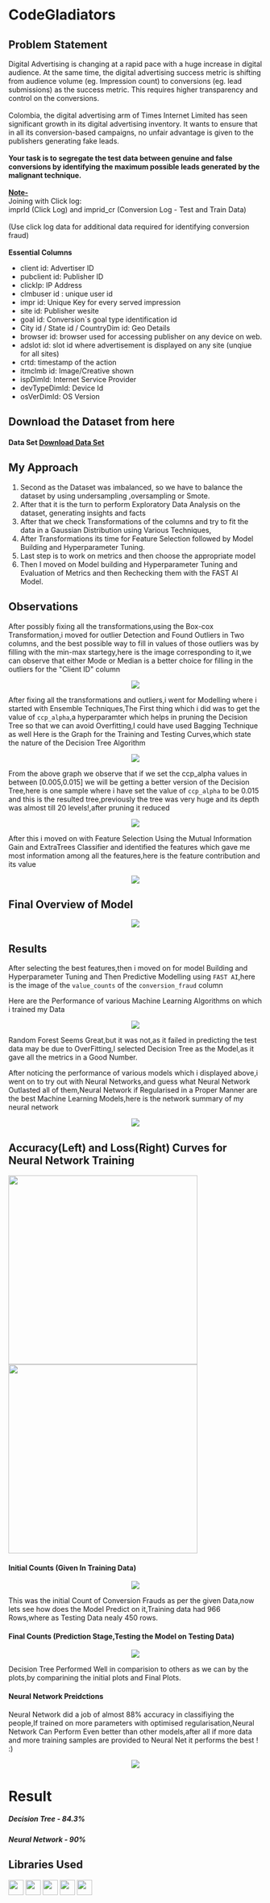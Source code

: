 # CodeGladiators
 
## Problem Statement

<div class="content-block-extra">
    <p></p>
    <div>Digital Advertising is changing at a rapid pace with a huge increase in digital audience. At the same time, the digital advertising success metric is shifting from audience volume (eg. Impression count) to conversions (eg. lead submissions) as the
        success metric. This requires higher transparency and control on the conversions.</div>
    <div><br></div>
    <div>Colombia, the digital advertising arm of Times Internet Limited has seen significant growth in its digital advertising inventory. It wants to ensure that in all its conversion-based campaigns, no unfair advantage is given to the publishers generating
        fake leads. </div>
    <div><br></div>
    <div><b>Your task is to segregate the test data between genuine and false conversions by identifying the maximum possible 
            leads generated by the malignant technique.</b></div>
    <div><br></div>
    <div><b><u>Note- </u></b></div>
    <div>Joining with Click log: </div>
    <div>
        <div>imprId (Click Log) and imprid_cr (Conversion Log - Test and Train Data)</div>
        <div><br></div>
        <div>
            (Use click log data for additional data required for identifying conversion fraud)</div>
        <div><br></div>
        <div><b>Essential Columns</b>
            </div>
                <div>
                    <ul>
                        <li>client id: Advertiser ID</li>
                        <li>pubclient id: Publisher ID</li>
                        <li>clickIp: IP Address</li>
                        <li>clmbuser id : unique user id</li>
                        <li>
                            impr id: Unique Key for every served impression</li>
                        <li>site id: Publisher wesite</li>
                        <li>goal id: Conversion`s goal type identification id</li>
                        <li>
                            City id / State id / CountryDim id: Geo Details</li>
                        <li>browser id: browser used for accessing publisher on any device on web.</li>
                        <li>adslot id: slot id where advertisement is displayed on any site (unqiue for all sites)</li>
                        <li>crtd: timestamp of the action</li>
                        <li>itmclmb id: Image/Creative shown</li>
                        <li>
                            ispDimId: Internet Service Provider</li>
                        <li>devTypeDimId: Device Id</li>
                        <li>osVerDimId: OS Version</li>
                    </ul>
                </div>
        </div>
    </div>
</div>

## Download the Dataset from here
<h4>Data Set <a href="https://www.techgig.com/files/DataScienceFullData/326708/AllDataSet.zip" class="action-lnk">Download Data Set</a></h4>

## My Approach 

<ol>
  <liFirst Approach was to join all the necessary columns and form a single csv file which contains all the data in one file.</li>

  <li>Second as the Dataset was imbalanced, so we have to balance the dataset by using undersampling ,oversampling or Smote.</li>


  <li>After that it is the turn to perform Exploratory Data Analysis on the dataset, generating insights and facts</li>


  <li>After that we check Transformations of the columns and try to fit the data in a Gaussian Distribution using Various Techniques,</li>


  <li>After Transformations its time for Feature Selection followed by Model Building and Hyperparameter Tuning.</li>

  <li>Last step is to work on metrics and then choose the appropriate model</li>
  
  <li>Then I moved on Model building and Hyperparameter Tuning and Evaluation of Metrics and then Rechecking them with the FAST AI Model.</li>

</ol>

## Observations


After possibly fixing all the transformations,using the Box-cox Transformation,i moved for outlier Detection and Found Outliers in Two columns,
and the best possible way to fill in values of those outliers was by filling with the min-max startegy,here is the image corresponding to it,we can observe that
either Mode or Median is a better choice for filling in the outliers for the "Client ID" column

<p align = "center">
   <img src="https://github.com/mv1249/CodeGladiators/blob/main/images/5.PNG">
</p>

After fixing all the transformations and outliers,i went for Modelling where i started with Ensemble Techniques,The First thing which i did was to get the value of 
`ccp_alpha`,a hyperparamter which helps in pruning the Decision Tree so that we can avoid Overfitting,I could have used Bagging Technique as well
Here is the Graph for the Training and Testing Curves,which state the nature of the Decision Tree Algorithm

<p align = "center">
   <img src="https://github.com/mv1249/CodeGladiators/blob/main/images/2.PNG">
</p>

From the above graph we observe that if we set the ccp_alpha values in between [0.005,0.015] we will be getting a better version of the Decision Tree,here is one sample where
i have set the value of `ccp_alpha` to be 0.015 and this is the resulted tree,previously the tree was very huge and its depth was almost till 20 levels!,after pruning it reduced

<p align = "center">
   <img src="https://github.com/mv1249/CodeGladiators/blob/main/images/3.PNG">
</p>

After this i moved on with Feature Selection Using the Mutual Information Gain and ExtraTrees Classifier and identified the features which gave me most information among
all the features,here is the feature contribution and its value

<p align = "center">
   <img src="https://github.com/mv1249/CodeGladiators/blob/main/images/4.PNG">
</p>
 
## Final Overview of Model
 
 <p align = "center">
   <img src="https://github.com/mv1249/CodeGladiators/blob/main/images/6.PNG">
</p>
 

 
## Results 

After selecting the best features,then i moved on for model Building and Hyperparameter Tuning and Then Predictive Modelling using `FAST AI`,here is the image of the 
`value_counts` of the `conversion_fraud` column
 
Here are the Performance of various Machine Learning Algorithms on which i trained my Data
 <p align = "center">
   <img src="https://github.com/mv1249/CodeGladiators/blob/main/images/9.PNG">
</p>
 Random Forest Seems Great,but it was not,as it failed in predicting the test data may be due to OverFitting,I selected Decision Tree as the Model,as it gave 
 all the metrics in a Good Number.
 
  After noticing the performance of various models which i displayed above,i went on to try out with Neural Networks,and guess what Neural Network 
 Outlasted all of them,Neural Network if Regularised in a Proper Manner are the best Machine Learning Models,here is the network summary of my neural network
 
 <p align = "center">
   <img src="https://github.com/mv1249/CodeGladiators/blob/main/images/12.PNG" >
</p>
 
 ## Accuracy(Left) and Loss(Right) Curves for Neural Network Training
 
  <p float="left">
    <img src="https://github.com/mv1249/CodeGladiators/blob/main/images/10.PNG" width = "375" height = "375"/>
    <img src="https://github.com/mv1249/CodeGladiators/blob/main/images/11.PNG" width = "375" height = "375"/> 
  </p>

   
 
 #### Initial Counts (Given In Training Data)
 
 <p align = "center">
   <img src="https://github.com/mv1249/CodeGladiators/blob/main/images/7.PNG">
</p>
 
This was the initial Count of Conversion Frauds as per the given Data,now lets see how does the Model Predict on it,Training data had 966 Rows,where as Testing Data
 nealy 450 rows.
 
 #### Final Counts (Prediction Stage,Testing the Model on Testing Data)
 
 <p align = "center">
   <img src="https://github.com/mv1249/CodeGladiators/blob/main/images/1.PNG">
</p>

Decision Tree Performed Well in comparision to others as we can by the plots,by comparining the initial plots and Final Plots.
 
#### Neural Network Preidctions
 
 Neural Network did a job of almost 88% accuracy in classifiying the people,If trained on more parameters with optimised regularisation,Neural Network Can Perform
 Even better than other models,after all if more data and more training samples are provided to Neural Net it performs the best ! :)
 
 <p align = "center">
   <img src="https://github.com/mv1249/CodeGladiators/blob/main/images/13.PNG">
</p>
 
 # Result
  
  ##### Decision Tree - 84.3%
 
  ##### Neural Network - 90%
 
 
## Libraries Used
 
 <code><img height="30" src="https://raw.githubusercontent.com/numpy/numpy/7e7f4adab814b223f7f917369a72757cd28b10cb/branding/icons/numpylogo.svg"></code>
<code><img height="30" src="https://raw.githubusercontent.com/pandas-dev/pandas/761bceb77d44aa63b71dda43ca46e8fd4b9d7422/web/pandas/static/img/pandas.svg"></code>
<code><img height="30" src="https://matplotlib.org/_static/logo2.svg"></code>
<code><img height="30" src="https://upload.wikimedia.org/wikipedia/commons/thumb/0/05/Scikit_learn_logo_small.svg/1280px-Scikit_learn_logo_small.svg.png"></code>
 <code><img height="30" src="https://upload.wikimedia.org/wikipedia/commons/thumb/2/2d/Tensorflow_logo.svg/1200px-Tensorflow_logo.svg.png"></code>
 
 
 


